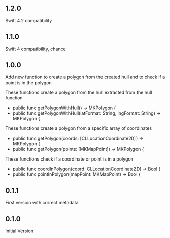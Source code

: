 ## 1.2.0
Swift 4.2 compatibility

## 1.1.0
Swift 4 compatibility, chance

## 1.0.0
Add new function to create a polygon from the created hull and to check if a point is in the polygon

These functions create a polygon from the hull extracted from the hull function
* public func getPolygonWithHull() -> MKPolygon {
* public func getPolygonWithHull(latFormat: String, lngFormat: String) -> MKPolygon {

These functions create a polygon from a specific array of coordinates
* public func getPolygon(coords: [CLLocationCoordinate2D]) -> MKPolygon {
* public func getPolygon(points: [MKMapPoint]) -> MKPolygon {

These functions check if a coordinate or point is in a polygon
* public func coordInPolygon(coord: CLLocationCoordinate2D) -> Bool {
* public func pointInPolygon(mapPoint: MKMapPoint) -> Bool {


## 0.1.1
First version with correct metadata

## 0.1.0
Initial Version
